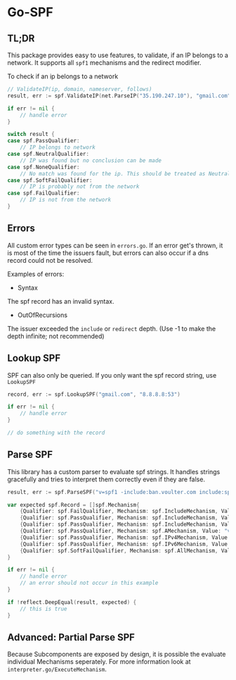 # Go-SPF

## TL;DR

This package provides easy to use features, to validate, if an IP belongs to a network.
It supports all `spf1` mechanisms and the redirect modifier.

To check if an ip belongs to a network

```go
// ValidateIP(ip, domain, nameserver, follows)
result, err := spf.ValidateIP(net.ParseIP("35.190.247.10"), "gmail.com", "8.8.8.8:53", 3)

if err != nil {
    // handle error
}

switch result {
case spf.PassQualifier:
    // IP belongs to network
case spf.NeutralQualifier:
    // IP was found but no conclusion can be made
case spf.NoneQualifier:
    // No match was found for the ip. This should be treated as Neutral
case spf.SoftFailQualifier:
    // IP is probably not from the network
case spf.FailQualifier:
    // IP is not from the network
}
```

## Errors

All custom error types can be seen in `errors.go`. If an error get's thrown, it is most of the time the issuers fault, but errors can also occur if a dns record could not be resolved.

Examples of errors:

- Syntax

The spf record has an invalid syntax.

- OutOfRecursions

The issuer exceeded the `include` or `redirect` depth. (Use -1 to make the depth infinite; not recommended)

## Lookup SPF

SPF can also only be queried. If you only want the spf record string, use `LookupSPF`

```go
record, err := spf.LookupSPF("gmail.com", "8.8.8.8:53")

if err != nil {
    // handle error
}

// do something with the record
```

## Parse SPF

This library has a custom parser to evaluate spf strings. It handles strings gracefully and tries to interpret them correctly even if they are false.

```go
result, err := spf.ParseSPF("v=spf1 -include:ban.voulter.com include:spf.voulter.com include:spf2.voulter.com a:voulter.com ip4:127.0.0.1 ip6:::1 ~all")

var expected spf.Record = []spf.Mechanism{
    {Qualifier: spf.FailQualifier, Mechanism: spf.IncludeMechanism, Value: "ban.voulter.com"},
    {Qualifier: spf.PassQualifier, Mechanism: spf.IncludeMechanism, Value: "spf.voulter.com"},
    {Qualifier: spf.PassQualifier, Mechanism: spf.IncludeMechanism, Value: "spf2.voulter.com"},
    {Qualifier: spf.PassQualifier, Mechanism: spf.AMechanism, Value: "voulter.com"},
    {Qualifier: spf.PassQualifier, Mechanism: spf.IPv4Mechanism, Value: "127.0.0.1"},
    {Qualifier: spf.PassQualifier, Mechanism: spf.IPv6Mechanism, Value: "::1"},
    {Qualifier: spf.SoftFailQualifier, Mechanism: spf.AllMechanism, Value: ""},
}

if err != nil {
    // handle error
    // an error should not occur in this example
}

if !reflect.DeepEqual(result, expected) {
    // this is true
}
```

## Advanced: Partial Parse SPF

Because Subcomponents are exposed by design, it is possible the evaluate individual Mechanisms seperately. For more information look at `interpreter.go/ExecuteMechanism`.